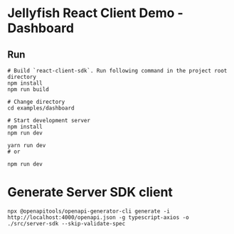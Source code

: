 # Jellyfish React Client Demo - Dashboard

## Run


```shell
# Build `react-client-sdk`. Run following command in the project root directory
npm install
npm run build

# Change directory
cd examples/dashboard

# Start development server
npm install
npm run dev
```


```shell
yarn run dev
# or

npm run dev
```

# Generate Server SDK client

```shell
npx @openapitools/openapi-generator-cli generate -i http://localhost:4000/openapi.json -g typescript-axios -o ./src/server-sdk --skip-validate-spec
```
